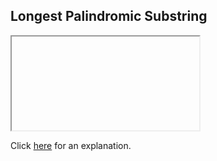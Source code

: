 ##  Longest Palindromic Substring 

<iframe></iframe>

Click [here](Explanation.md) for an explanation.

